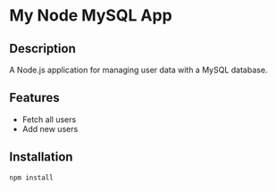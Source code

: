 # My Node MySQL App

## Description
A Node.js application for managing user data with a MySQL database.

## Features
- Fetch all users
- Add new users

## Installation
```bash
npm install
